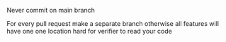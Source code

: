 Never commit on main branch

For every pull request make a separate branch otherwise all features will have one one location hard for verifier to read your code
